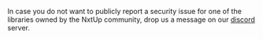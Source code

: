 In case you do not want to publicly report a security issue for one of the libraries owned by the NxtUp community, drop us a message on our [discord](https://discord.com/invite/F2a9ceq7ss) server.
